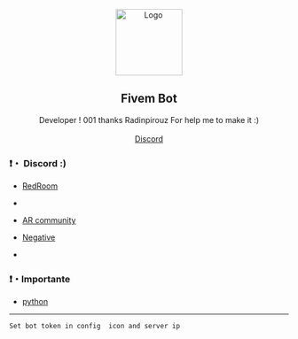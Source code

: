 <div align="center">
  <a href="https://github.com/kasra-kh">
    <img src="https://cdn.discordapp.com/emojis/897728221813047327.webp?size=96&quality=lossless" alt="Logo" width="120" height="120">
  </a>
  
  <h2 align="center">Fivem Bot</h3>

  <p align="center">
    Developer ! 001 thanks Radinpirouz For help me to make it :)
    <br />
    <br />
    <a href="https://discord.gg/9X3DXTtB">Discord</a>
  </p>
</div>

### ❗・ Discord :)
* [RedRoom](https://discord.gg/2PgJQzsrqD)
* 
* [AR community](https://discord.gg/SukHRHuFB4)

* [Negative](https://discord.gg/9X3DXTtB)
* 
### ❗・Importante
* [python](https://python.org)
---------------------------------------

```
Set bot token in config  icon and server ip
```
